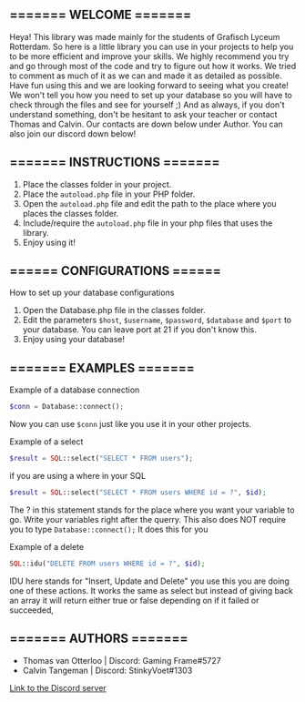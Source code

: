 ## ======= WELCOME =======
Heya! This library was made mainly for the students of Grafisch Lyceum Rotterdam. 
So here is a little library you can use in your projects to help you to be more efficient and improve your skills. 
We highly recommend you try and go through most of the code and try to figure out how it works. We tried to comment as much of it as we can and made it as detailed as possible.
Have fun using this and we are looking forward to seeing what you create!
We won't tell you how you need to set up your database so you will have to check through the files and see for yourself ;)
And as always, if you don't understand something, don't be hesitant to ask your teacher or contact Thomas and Calvin. Our contacts are down below under Author.
You can also join our discord down below!

## ======= INSTRUCTIONS =======

1. Place the classes folder in your project.
2. Place the `autoload.php` file in your PHP folder.
3. Open the `autoload.php` file and edit the path to the place where you places the classes folder.
4. Include/require the `autoload.php` file in your php files that uses the library.
5. Enjoy using it! 

## ====== CONFIGURATIONS ======

How to set up your database configurations

1. Open the Database.php file in the classes folder.
2. Edit the parameters `$host`, `$username`, `$password`, `$database` and `$port` to your database. You can leave port at 21 if you don't know this.
3. Enjoy using your database!

## ======= EXAMPLES =======

Example of a database connection

```php
$conn = Database::connect();
```

Now you can use `$conn` just like you use it in your other projects.

Example of a select

```php
$result = SQL::select("SELECT * FROM users");
```

if you are using a where in your SQL
```php
$result = SQL::select("SELECT * FROM users WHERE id = ?", $id);
```

The ? in this statement stands for the place where you want your variable to go. Write your variables right after the querry.
This also does NOT require you to type `Database::connect();`
It does this for you



Example of a delete

```php
SQL::idu("DELETE FROM users WHERE id = ?", $id);
```

IDU here stands for "Insert, Update and Delete" you use this you are doing one of these actions. 
It works the same as select but instead of giving back an array it will return either true or false depending on if it failed or succeeded,

## ======= AUTHORS =======

- Thomas van Otterloo | Discord: Gaming Frame#5727
- Calvin Tangeman | Discord: StinkyVoet#1303

[Link to the Discord server](https://discord.gg/ZWspMWRVee)
